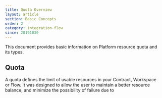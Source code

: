 ```yaml
---
title: Quota Overview
layout: article
section: Basic Concepts
order: 2
category: integration-flow
since: 20191030
---
```


This document provides basic information on Platform resource quota and its types.

## Quota

A quota defines the limit of usable resources in your Contract, Workspace or Flow. It was designed to allow the user to maintain a better resource balance, and minimize the possibility of failure due to  

